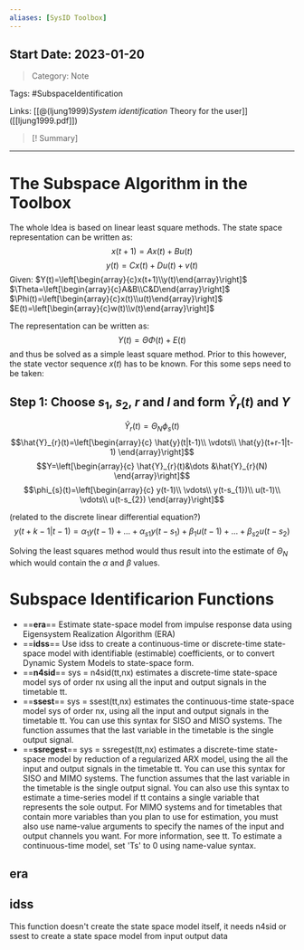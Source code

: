 ```yaml
---
aliases: [SysID Toolbox]
---
```

## Start Date: 2023-01-20

> Category: Note

Tags:
#SubspaceIdentification 

Links:
[[@(ljung1999)_System identification_ Theory for the user]] ([[ljung1999.pdf]])

>[! Summary]
>

---
# The Subspace Algorithm in the Toolbox

The whole Idea is based on linear least square methods. The state space representation can be written as:
$$x(t+1)=Ax(t)+Bu(t)$$
$$y(t)=Cx(t)+Du(t)+v(t)$$
Given:
$Y(t)=\left[\begin{array}{c}x(t+1)\\y(t)\end{array}\right]$
$\Theta=\left[\begin{array}{c}A&B\\C&D\end{array}\right]$
$\Phi(t)=\left[\begin{array}{c}x(t)\\u(t)\end{array}\right]$
$E(t)=\left[\begin{array}{c}w(t)\\v(t)\end{array}\right]$

The representation can be written as:
$$Y(t)=\Theta\Phi(t)+E(t)$$
and thus be solved as a simple least square method.
Prior to this however, the state vector sequence $x(t)$ has to be known. 
For this some seps need to be taken:
## Step 1: Choose $s_1$, $s_{2}$, $r$ and $l$  and form $\hat{Y}_{r}(t)$ and $Y$
$$\hat{Y}_{r}(t)=\Theta_{N}\phi_{s}(t)$$
$$\hat{Y}_{r}(t)=\left[\begin{array}{c}
\hat{y}(t|t-1)\\
\vdots\\
\hat{y}(t+r-1|t-1)
\end{array}\right]$$
$$Y=\left[\begin{array}{c}
\hat{Y}_{r}(t)&\dots &\hat{Y}_{r}(N)
\end{array}\right]$$
$$\phi_{s}(t)=\left[\begin{array}{c}
y(t-1)\\
\vdots\\
y(t-s_{1})\\
u(t-1)\\
\vdots\\
u(t-s_{2})
\end{array}\right]$$

(related to the discrete linear differential equation?)
$$y(t+k-1|t-1)=\alpha_{1}y(t-1)+\dots+\alpha_{s1}y(t-s_{1})+ \beta_1u(t-1)+\dots+\beta_{s2}u(t-s_{2})$$

Solving the least squares method would thus result into the estimate of $\Theta_N$ which would contain the $\alpha$ and $\beta$ values. 

# Subspace Identificarion Functions
- ==**era**==
  Estimate state-space model from impulse response data using Eigensystem Realization Algorithm (ERA)
- ==**idss**==
  Use idss to create a continuous-time or discrete-time state-space model with identifiable (estimable) coefficients, or to convert Dynamic System Models to state-space form.
- ==**n4sid**==
  sys = n4sid(tt,nx) estimates a discrete-time state-space model sys of order nx using all the input and output signals in the timetable tt.
- ==**ssest**==
  sys = ssest(tt,nx) estimates the continuous-time state-space model sys of order nx, using all the input and output signals in the timetable tt. You can use this syntax for SISO and MISO systems. The function assumes that the last variable in the timetable is the single output signal.
- ==**ssregest**==
  sys = ssregest(tt,nx) estimates a discrete-time state-space model by reduction of a regularized ARX model, using the all the input and output signals in the timetable tt. You can use this syntax for SISO and MIMO systems. The function assumes that the last variable in the timetable is the single output signal. You can also use this syntax to estimate a time-series model if tt contains a single variable that represents the sole output. 
  For MIMO systems and for timetables that contain more variables than you plan to use for estimation, you must also use name-value arguments to specify the names of the input and output channels you want. For more information, see tt.
  To estimate a continuous-time model, set 'Ts' to 0 using name-value syntax.

## era

## idss
This function doesn't create the state space model itself, it needs n4sid or ssest to create a state space model from input output data